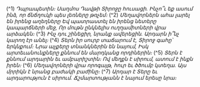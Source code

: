 
(^1) _Դպրապետին։ Սաղմոս Դավթի
Տիրոջը հուսացի.
Ինչո՞ւ եք ասում ինձ, որ ճնճղուկի պես լեռները թռչեմ։_
(^2) _Մեղավորներն ահա լարել են իրենց աղեղները
Եվ պատրաստել են իրենց նետերը կապարճների մեջ,
Որ մութն ընկնելիս ուղղամիտների վրա արձակեն։_
(^3) _Ինչ դու շինեցիր, նրանք ավերեցին.
Արդարն ի՞նչ կարող էր անել։_
(^4) _Տերն իր սուրբ տաճարում է,
Տիրոջ գահը՝ երկնքում։
Նրա աչքերը տնանկներին են նայում,
Իսկ արտեւանունքները քննում են մարդկանց որդիներին։_
(^5) _Տերն է քննում արդարին եւ ամբարիշտին։
Ով մեղքն է սիրում, ատում է ինքն իրեն։_
(^6) _Մեղավորների վրա որոգայթ, հուր եւ ծծումբ կտեղա.
Այս մրրիկն է նրանց բաժակի բաժինը։_
(^7) _Արդար է Տերը եւ արդարություն է սիրում.
Ճշմարտությանն է նայում երեսը նրա։_
